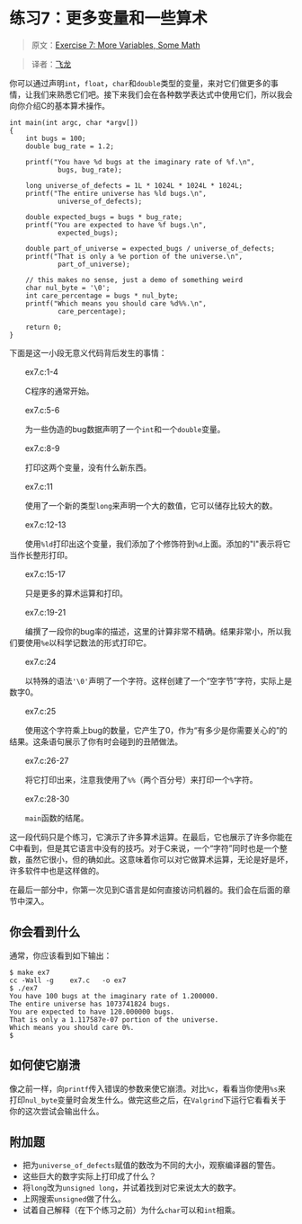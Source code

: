 # 练习7：更多变量和一些算术

> 原文：[Exercise 7: More Variables, Some Math](http://c.learncodethehardway.org/book/ex7.html)

> 译者：[飞龙](https://github.com/wizardforcel)

你可以通过声明`int`，`float`，`char`和`double`类型的变量，来对它们做更多的事情，让我们来熟悉它们吧。接下来我们会在各种数学表达式中使用它们，所以我会向你介绍C的基本算术操作。

```
int main(int argc, char *argv[])
{
    int bugs = 100;
    double bug_rate = 1.2;

    printf("You have %d bugs at the imaginary rate of %f.\n",
            bugs, bug_rate);

    long universe_of_defects = 1L * 1024L * 1024L * 1024L;
    printf("The entire universe has %ld bugs.\n",
            universe_of_defects);

    double expected_bugs = bugs * bug_rate;
    printf("You are expected to have %f bugs.\n",
            expected_bugs);

    double part_of_universe = expected_bugs / universe_of_defects;
    printf("That is only a %e portion of the universe.\n",
            part_of_universe);

    // this makes no sense, just a demo of something weird
    char nul_byte = '\0';
    int care_percentage = bugs * nul_byte;
    printf("Which means you should care %d%%.\n",
            care_percentage);

    return 0;
}
```

下面是这一小段无意义代码背后发生的事情：

　　ex7.c:1-4

　　C程序的通常开始。

　　ex7.c:5-6

　　为一些伪造的bug数据声明了一个`int`和一个`double`变量。

　　ex7.c:8-9

　　打印这两个变量，没有什么新东西。

　　ex7.c:11

　　使用了一个新的类型`long`来声明一个大的数值，它可以储存比较大的数。

　　ex7.c:12-13

　　使用`%ld`打印出这个变量，我们添加了个修饰符到`%d`上面。添加的"l"表示将它当作长整形打印。

　　ex7.c:15-17

　　只是更多的算术运算和打印。

　　ex7.c:19-21

　　编撰了一段你的bug率的描述，这里的计算非常不精确。结果非常小，所以我们要使用`%e`以科学记数法的形式打印它。

　　ex7.c:24

　　以特殊的语法`'\0'`声明了一个字符。这样创建了一个“空字节”字符，实际上是数字0。

　　ex7.c:25

　　使用这个字符乘上bug的数量，它产生了0，作为“有多少是你需要关心的”的结果。这条语句展示了你有时会碰到的丑陋做法。

　　ex7.c:26-27

　　将它打印出来，注意我使用了`%%`（两个百分号）来打印一个`%`字符。

　　ex7.c:28-30

　　`main`函数的结尾。

这一段代码只是个练习，它演示了许多算术运算。在最后，它也展示了许多你能在C中看到，但是其它语言中没有的技巧。对于C来说，一个“字符”同时也是一个整数，虽然它很小，但的确如此。这意味着你可以对它做算术运算，无论是好是坏，许多软件中也是这样做的。

在最后一部分中，你第一次见到C语言是如何直接访问机器的。我们会在后面的章节中深入。

## 你会看到什么

通常，你应该看到如下输出：

```
$ make ex7
cc -Wall -g    ex7.c   -o ex7
$ ./ex7
You have 100 bugs at the imaginary rate of 1.200000.
The entire universe has 1073741824 bugs.
You are expected to have 120.000000 bugs.
That is only a 1.117587e-07 portion of the universe.
Which means you should care 0%.
$
```

## 如何使它崩溃

像之前一样，向`printf`传入错误的参数来使它崩溃。对比`%c`，看看当你使用`%s`来打印`nul_byte`变量时会发生什么。做完这些之后，在`Valgrind`下运行它看看关于你的这次尝试会输出什么。

## 附加题

+ 把为`universe_of_defects`赋值的数改为不同的大小，观察编译器的警告。
+ 这些巨大的数字实际上打印成了什么？
+ 将`long`改为`unsigned long`，并试着找到对它来说太大的数字。
+ 上网搜索`unsigned`做了什么。
+ 试着自己解释（在下个练习之前）为什么`char`可以和`int`相乘。